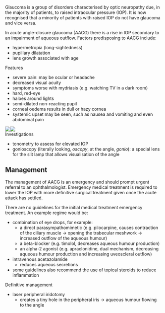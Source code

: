 Glaucoma is a group of disorders characterised by optic neuropathy due, in the majority of patients, to raised intraocular pressure (IOP). It is now recognised that a minority of patients with raised IOP do not have glaucoma and vice versa.  
  
In acute angle\-closure glaucoma (AACG) there is a rise in IOP secondary to an impairment of aqueous outflow. Factors predisposing to AACG include:  
* hypermetropia (long\-sightedness)
* pupillary dilatation
* lens growth associated with age

  
Features  
* severe pain: may be ocular or headache
* decreased visual acuity
* symptoms worse with mydriasis (e.g. watching TV in a dark room)
* hard, red\-eye
* haloes around lights
* semi\-dilated non\-reacting pupil
* corneal oedema results in dull or hazy cornea
* systemic upset may be seen, such as nausea and vomiting and even abdominal pain

  
[![](https://d32xxyeh8kfs8k.cloudfront.net/images_Passmedicine/pdd577.jpg)](https://d32xxyeh8kfs8k.cloudfront.net/images_Passmedicine/pdd577b.jpg)[![](https://d32xxyeh8kfs8k.cloudfront.net/images_Passmedicine/pdd956.jpg)](https://d32xxyeh8kfs8k.cloudfront.net/images_Passmedicine/pdd956b.jpg)  
Investigations  
* tonometry to assess for elevated IOP
* gonioscopy (literally looking, *oscopy*, at the angle, *gonio*): a special lens for the slit lamp that allows visualisation of the angle

  
Management
----------

  
The management of AACG is an emergency and should prompt urgent referral to an ophthalmologist. Emergency medical treatment is required to lower the IOP with more definitive surgical treatment given once the acute attack has settled.  
  
There are no guidelines for the initial medical treatment emergency treatment. An example regime would be:  
* combination of eye drops, for example:
	+ a direct parasympathomimetic (e.g. pilocarpine, causes contraction of the ciliary muscle → opening the trabecular meshwork → increased outflow of the aqueous humour)
	+ a beta\-blocker (e.g. timolol, decreases aqueous humour production)
	+ an alpha\-2 agonist (e.g. apraclonidine, dual mechanism, decreasing aqueous humour production and increasing uveoscleral outflow)
* intravenous acetazolamide
	+ reduces aqueous secretions
* some guidelines also recommend the use of topical steroids to reduce inflammation

  
Definitive management  
* laser peripheral iridotomy
	+ creates a tiny hole in the peripheral iris → aqueous humour flowing to the angle
